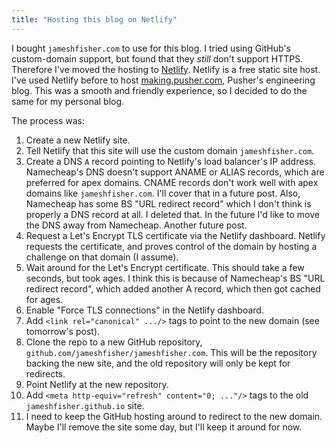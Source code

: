 ```yaml
---
title: "Hosting this blog on Netlify"
---
```


I bought `jameshfisher.com` to use for this blog.
I tried using GitHub's custom-domain support, but found that they _still_ don't support HTTPS.
Therefore I've moved the hosting to [Netlify](https://netlify.com).
Netlify is a free static site host.
I've used Netlify before to host [making.pusher.com](https://making.pusher.com), Pusher's engineering blog.
This was a smooth and friendly experience, so I decided to do the same for my personal blog.

The process was:

1. Create a new Netlify site.
1. Tell Netlify that this site will use the custom domain `jameshfisher.com`.
1. Create a DNS `A` record pointing to Netlify's load balancer's IP address.
   Namecheap's DNS doesn't support ANAME or ALIAS records, which are preferred for apex domains.
   CNAME records don't work well with apex domains like `jameshfisher.com`.
   I'll cover that in a future post.
   Also, Namecheap has some BS "URL redirect record" which I don't think is properly a DNS record at all.
   I deleted that.
   In the future I'd like to move the DNS away from Namecheap.
   Another future post.
1. Request a Let's Encrypt TLS certificate via the Netlify dashboard.
   Netlify requests the certificate,
   and proves control of the domain by hosting a challenge on that domain (I assume).
1. Wait around for the Let's Encrypt certificate.
   This should take a few seconds, but took ages.
   I think this is because of Namecheap's BS "URL redirect record",
   which added another A record,
   which then got cached for ages.
1. Enable "Force TLS connections" in the Netlify dashboard.
1. Add `<link rel="canonical" .../>` tags to point to the new domain (see tomorrow's post).
1. Clone the repo to a new GitHub repository, `github.com/jameshfisher/jameshfisher.com`.
   This will be the repository backing the new site,
   and the old repository will only be kept for redirects.
1. Point Netlify at the new repository.
1. Add `<meta http-equiv="refresh" content="0; ..."/>` tags to the old `jameshfisher.github.io` site.
1. I need to keep the GitHub hosting around to redirect to the new domain.
   Maybe I'll remove the site some day, but I'll keep it around for now.
